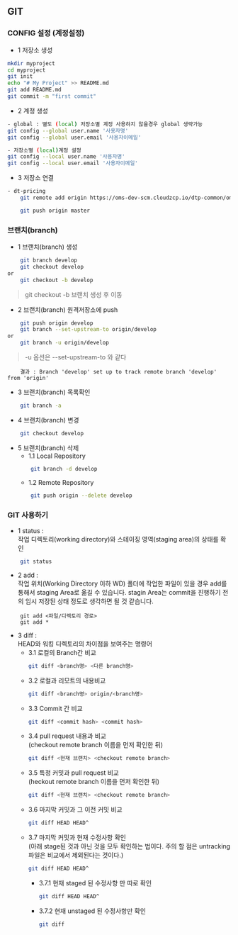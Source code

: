 ## GIT

### CONFIG 설정 (계정설정)

- 1 저장소 생성
```sh
mkdir myproject
cd myproject
git init
echo "# My Project" >> README.md
git add README.md
git commit -m "first commit"
```

- 2 계정 생성
```sh
- global : 별도 (local) 저장소별 계정 사용하지 않을경우 global 생략가능
git config --global user.name '사용자명' 
git config --global user.email '사용자이메일' 
```

```sh
- 저장소별 (local)계정 설정
git config --local user.name '사용자명'
git config --local user.email '사용자이메일'
```

- 3 저장소 연결
```sh
- dt-pricing
    git remote add origin https://oms-dev-scm.cloudzcp.io/dtp-common/oms-lib.git

    git push origin master 
```
### 브랜치(branch)

- 1 브랜치(branch) 생성
```sh
    git branch develop
    git checkout develop
or
    git checkout -b develop
```
>git checkout -b 브랜치 생성 후 이동

- 2 브랜치(branch) 원격저장소에 push
```sh
    git push origin develop
    git branch --set-upstream-to origin/develop
or
    git branch -u origin/develop
```
> -u 옵션은 --set-upstream-to 와 같다
```    
    결과 : Branch 'develop' set up to track remote branch 'develop' from 'origin'
```
- 3 브랜치(branch) 목록확인
```sh
    git branch -a 
```

- 4 브랜치(branch) 변경
```sh
    git checkout develop
```

- 5 브랜치(branch) 삭제
    - 1.1 Local Repository
    ```sh    
        git branch -d develop
    ```
    - 1.2 Remote Repository
    ```sh
        git push origin --delete develop
    ```

### GIT 사용하기
- 1 status : <br/>
    작업 디렉토리(working directory)와 스테이징 영역(staging area)의 상태를 확인
```sh
    git status
```
- 2 add : <br/>
    작업 위치(Working Directory 이하 WD) 폴더에 작업한 파일이 있을 경우 add를 통해서 staging Area로 옮길 수 있습니다. stagin Area는 commit을 진행하기 전의 임시 저장된 상태 정도로 생각하면 될 것 같습니다.
```
    git add <파일/디렉토리 경로>
    git add *
```

- 3 diff : <br/>
    HEAD와 워킹 디렉토리의 차이점을 보여주는 명령어
    - 3.1 로컬의 Branch간 비교
        ```sh
        git diff <branch명> <다른 branch명> 
        ```
    - 3.2 로컬과 리모트의 내용비교
        ```sh
        git diff <branch명> origin/<branch명>
        ```
    - 3.3 Commit 간 비교
        ```sh
        git diff <commit hash> <commit hash>
        ```
    - 3.4 pull request 내용과 비교<br/>
    (checkout remote branch 이름을 먼저 확인한 뒤)
        ```sh
        git diff <현재 브랜치> <checkout remote branch> 
        ```
    - 3.5 특정 커밋과 pull request 비교<br/>
    (heckout remote branch 이름을 먼저 확인한 뒤)
        ```sh
        git diff <현재 브랜치> <checkout remote branch> 
        ```
    - 3.6 마지막 커밋과 그 이전 커밋 비교
        ```sh
        git diff HEAD HEAD^ 
        ```
    - 3.7 마지막 커밋과 현재 수정사항 확인<br/>
    (아래 stage된 것과 아닌 것을 모두 확인하는 법이다. 주의 할 점은 untracking 파일은 비교에서 제외된다는 것이다.)
        ```sh
        git diff HEAD HEAD^ 
        ```
        - 3.7.1 현재 staged 된 수정사항 만 따로 확인
            ```sh
            git diff HEAD HEAD^ 
            ```
        - 3.7.2 현재 unstaged 된 수정사항만 확인
            ```sh
            git diff
            ```                     